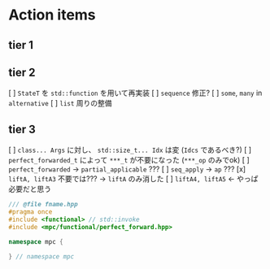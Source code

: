 # Action items
## tier 1

## tier 2
[ ] `StateT` を `std::function` を用いて再実装
[ ] `sequence` 修正?
[ ] `some`, `many` in `alternative`
[ ] `list` 周りの整備

## tier 3
[ ] `class... Args` に対し、 `std::size_t... Idx` は変 (`Idcs` であるべき?)
[ ] `perfect_forwarded_t` によって `***_t` が不要になった (`***_op` のみでok)
[ ] `perfect_forwarded` → `partial_applicable` ???
[ ] `seq_apply` → `ap` ???
[x] `liftA, liftA3` 不要では??? → `liftA` のみ消した
[ ] `liftA4, liftA5` ← やっぱ必要だと思う



```cpp
/// @file fname.hpp
#pragma once
#include <functional> // std::invoke
#include <mpc/functional/perfect_forward.hpp>

namespace mpc {

} // namespace mpc
